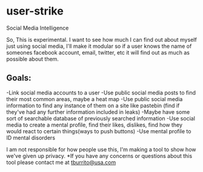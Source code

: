 # user-strike
Social Media Intelligence

So, This is experimental. I want to see how much I can find out about myself just using social media, I'll make it modular so if a user
knows the name of someones facebook account, email, twitter, etc it will find out as much as possible about them.

Goals:
------------------------------------------------------------------------------------------------------------------------------------------
-Link social media accounts to a user
-Use public social media posts to find their most common areas, maybe a heat map
-Use public social media information to find any instance of them on a site like pastebin (find if they've had any further information 
included in leaks)
-Maybe have some sort of searchable database of previously searched information
-Use social media to create a mental profile, find their likes, dislikes, find how they would react to certain things(ways to push buttons)
-Use mental profile to ID mental disorders


I am not responsible for how people use this, I'm making a tool to show how we've given up privacy. 
*If you have any concerns or questions about this tool please contact me at tburrito@usa.com

